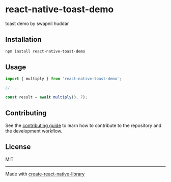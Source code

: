 # react-native-toast-demo

toast demo by swapnil huddar

## Installation

```sh
npm install react-native-toast-demo
```

## Usage


```js
import { multiply } from 'react-native-toast-demo';

// ...

const result = await multiply(3, 7);
```


## Contributing

See the [contributing guide](CONTRIBUTING.md) to learn how to contribute to the repository and the development workflow.

## License

MIT

---

Made with [create-react-native-library](https://github.com/callstack/react-native-builder-bob)
